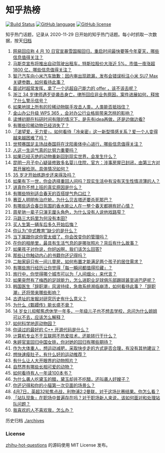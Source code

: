 # 知乎热榜
[![Build Status](https://github.com/ToWeLong/zhihu-hot-questions/workflows/CI/badge.svg)](https://github.com/ToWeLong/zhihu-hot-questions/actions)
[![GitHub language](https://img.shields.io/badge/language-golang-orange.svg)](https://golang.org/)
[![GitHub license](https://img.shields.io/github/license/ToWeLong/zhihu-hot-questions)](https://github.com/ToWeLong/zhihu-hot-questions/blob/main/LICENSE)

知乎热门话题，记录从 2020-11-29 日开始的知乎热门话题。每小时抓取一次数据，按天[归档](./archives)

<!-- BEGIN -->

1. [网易回应称 4 月 10 日官宣暴雪国服回归，重启时间最快要等今年夏天，哪些信息值得关注？](https://www.zhihu.com/question/652327492)
1. [马斯克宣布将推出自动驾驶出租车，特斯拉股价大涨近 5%，市值一夜涨超 1800 亿，哪些信息值得关注？](https://www.zhihu.com/question/652337138)
1. [智己汽车向小米汽车致歉：因内审出现疏漏，发布会错误标注小米 SU7 Max 关键参数，如何看待此事？](https://www.zhihu.com/question/652314674)
1. [面试时超常发挥，拿了一个远超自己能力的 offer ，该不该去呢？](https://www.zhihu.com/question/651409494)
1. [浙江 34 岁律师遇歹徒袭击身亡，律所回应非业务原因，案件进展如何，释放了什么警示信号？](https://www.zhihu.com/question/652226487)
1. [如果地球上所有的珍稀动物联手攻击人类，人类能否抵挡住？](https://www.zhihu.com/question/650083284)
1. [金山办公升级 WPS 365 ，会对办公行业格局带来怎样的影响？](https://www.zhihu.com/question/652313024)
1. [读博初期在科研时间有限的情况下，是先有idea再做，还是边做边看?](https://www.zhihu.com/question/651614581)
1. [有哪些珍稀动物已经消失了？](https://www.zhihu.com/question/652342467)
1. [「渴望爱，无力爱」，如何看待「冷亲密」这一新型情感关系？爱一个人变得越来越困难了吗？](https://www.zhihu.com/question/652318583)
1. [世预赛国足主场战泰国将在沈阳奥体中心进行，哪些信息值得关注？](https://www.zhihu.com/question/652016546)
1. [人这一生运气真的比努力重要吗？](https://www.zhihu.com/question/621793877)
1. [如果已经灭绝的动物重新回到现实世界，会发生什么？](https://www.zhihu.com/question/650083653)
1. [昆明一月子中心疑装修致多名婴儿住院，官方：涉事房屋已封闭，由第三方对其开展检测，具体情况如何？](https://www.zhihu.com/question/652367405)
1. [35 岁才开始练跑步还来得及吗？](https://www.zhihu.com/question/650557740)
1. [如果有下一世，你会选择重回人间吗？现实生活中有没有天生性情凉薄的人？](https://www.zhihu.com/question/650308890)
1. [讲真你不想上班的真实原因是什么？](https://www.zhihu.com/question/652342053)
1. [有哪些特别适合春天的百搭提气色口红？](https://www.zhihu.com/question/648442961)
1. [赛亚人明明有治疗舱，为什么贝吉塔还要杀死那巴？](https://www.zhihu.com/question/507149016)
1. [有哪些适合春日氛围的香水能让人在一整个春天都拥有好心情？](https://www.zhihu.com/question/648443014)
1. [周星驰一辈子只演无厘头角色，为什么没有人说他戏路窄？](https://www.zhihu.com/question/646855709)
1. [马路三大妈里为何没有本田?](https://www.zhihu.com/question/618474815)
1. [买人生第一辆车后多久开始后悔？](https://www.zhihu.com/question/354985985)
1. [你认为“中式教育”缺少的是什么？](https://www.zhihu.com/question/652070518)
1. [当下属跟你说你管太细了，你会改变你的管理吗？](https://www.zhihu.com/question/651602942)
1. [在你的相册里，最具有生活气息的是哪张照片？背后有什么故事？](https://www.zhihu.com/question/613886795)
1. [如果孩子对你说，你好凶啊，我们该怎么回答?](https://www.zhihu.com/question/648124074)
1. [那些让你触动内心的书籍你还记得吗？](https://www.zhihu.com/question/652328408)
1. [二胎家庭只有一间儿童房，如何布置才能满足两个孩子的居住需求？](https://www.zhihu.com/question/647382603)
1. [有哪些旅行经历让你觉得「每一瞬间都值得珍藏」？](https://www.zhihu.com/question/649453444)
1. [旅行中，你觉得哪个城市可以为「人间烟火」来代言？](https://www.zhihu.com/question/650200344)
1. [如果突然有了梅西的足球能力，怎么进职业足球俱乐部踢球甚至进巴萨呢？](https://www.zhihu.com/question/366845701)
1. [韩国医生「辞职潮」风波持续，急救系统濒临崩溃，如何看待此事？「辞职潮」还将带来哪些影响？](https://www.zhihu.com/question/652336676)
1. [古遗址的发掘对研究历史有什么意义？](https://www.zhihu.com/question/650719744)
1. [为什么《甄嬛传》能长盛不衰？](https://www.zhihu.com/question/320896213)
1. [14 岁女儿抑郁焦虑休学一年多，一年级儿子也不想去学校，总问为什么姐姐可以不去，应该怎么解释？](https://www.zhihu.com/question/649996632)
1. [如何科学地逛动物园？](https://www.zhihu.com/question/652117623)
1. [你读过的最好的 C++ 开源代码是什么？](https://www.zhihu.com/question/21376384)
1. [计算机专业不干互联网不热爱技术，还能转行干什么？](https://www.zhihu.com/question/651252689)
1. [朱婷官宣回归中国女排，你对她的回归有哪些期待？](https://www.zhihu.com/question/652296887)
1. [作为大体重人，想运动减肥，采取快步走的方式是否合理，有没有其他建议？](https://www.zhihu.com/question/651411959)
1. [想快速瘦肚子，有什么好的运动推荐？](https://www.zhihu.com/question/652313304)
1. [有什么让人大开眼界的动物照片？](https://www.zhihu.com/question/650084129)
1. [自然界有哪些长相可爱的动物？](https://www.zhihu.com/question/28248719)
1. [如何看待有人一年读100本书？](https://www.zhihu.com/question/652241649)
1. [为什么袭人吃黛玉的醋，黛玉却并不吃醋，还叫袭人好嫂子？](https://www.zhihu.com/question/645000552)
1. [你还记得和你的小猫第一次见面的场景么？](https://www.zhihu.com/question/650506075)
1. [4月7日，英超32轮焦点战，利物浦2:2曼联，对于这场比赛结果。你怎么看？](https://www.zhihu.com/question/652142528)
1. [「站队现象」在职场中普遍存在吗？对于职场新人来说，该如何面对和处理站队问题？](https://www.zhihu.com/question/652333738)
1. [我喜欢的人不喜欢我，怎么办？](https://www.zhihu.com/question/648566750)

<!-- END -->

历史归档 [./archives](./archives)


### License
[zhihu-hot-questions](https://github.com/towelong/zhihu-hot-questions) 的源码使用 MIT License 发布。